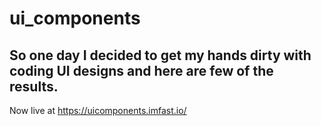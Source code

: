 # ui_components
## So one day I decided to get my hands dirty with coding UI designs and here are few of the results.
Now live at https://uicomponents.imfast.io/
